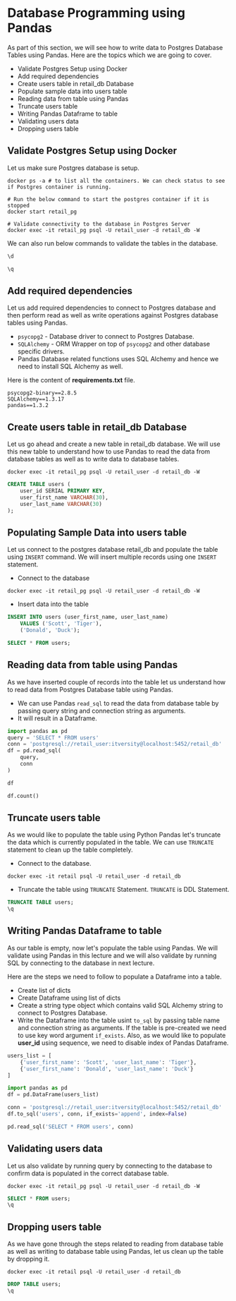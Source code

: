 # Database Programming using Pandas
As part of this section, we will see how to write data to Postgres Database Tables using Pandas. Here are the topics which we are going to cover.

* Validate Postgres Setup using Docker
* Add required dependencies
* Create users table in retail_db Database
* Populate sample data into users table
* Reading data from table using Pandas
* Truncate users table
* Writing Pandas Dataframe to table
* Validating users data
* Dropping users table

## Validate Postgres Setup using Docker

Let us make sure Postgres database is setup.

```shell
docker ps -a # to list all the containers. We can check status to see if Postgres container is running.

# Run the below command to start the postgres container if it is stopped
docker start retail_pg

# Validate connectivity to the database in Postgres Server
docker exec -it retail_pg psql -U retail_user -d retail_db -W
```

We can also run below commands to validate the tables in the database.

```sql
\d

\q
```

## Add required dependencies

Let us add required dependencies to connect to Postgres database and then perform read as well as write operations against Postgres database tables using Pandas.
* `psycopg2` - Database driver to connect to Postgres Database.
* `SQLAlchemy` - ORM Wrapper on top of `psycopg2` and other database specific drivers.
* Pandas Database related functions uses SQL Alchemy and hence we need to install SQL Alchemy as well.

Here is the content of **requirements.txt** file.

```text
psycopg2-binary==2.8.5
SQLAlchemy==1.3.17
pandas==1.3.2
```

## Create users table in retail_db Database

Let us go ahead and create a new table in retail_db database. We will use this new table to understand how to use Pandas to read the data from database tables as well as to write data to database tables.

```shell
docker exec -it retail_pg psql -U retail_user -d retail_db -W
```

```sql
CREATE TABLE users (
    user_id SERIAL PRIMARY KEY,
    user_first_name VARCHAR(30),
    user_last_name VARCHAR(30)
);
```

## Populating Sample Data into users table

Let us connect to the postgres database retail_db and populate the table using `INSERT` command. We will insert multiple records using one `INSERT` statement.

* Connect to the database

```shell
docker exec -it retail_pg psql -U retail_user -d retail_db -W
```

* Insert data into the table

```sql
INSERT INTO users (user_first_name, user_last_name)
    VALUES ('Scott', 'Tiger'),
    ('Donald', 'Duck');

SELECT * FROM users;
```

## Reading data from table using Pandas

As we have inserted couple of records into the table let us understand how to read data from Postgres Database table using Pandas.

* We can use Pandas `read_sql` to read the data from database table by passing query string and connection string as arguments.
* It will result in a Dataframe.
```python
import pandas as pd
query = 'SELECT * FROM users'
conn = 'postgresql://retail_user:itversity@localhost:5452/retail_db'
df = pd.read_sql(
    query,
    conn
)

df

df.count()
```

## Truncate users table

As we would like to populate the table using Python Pandas let's truncate the data which is currently populated in the table. We can use `TRUNCATE` statement to clean up the table completely.

* Connect to the database.

```shell
docker exec -it retail psql -U retail_user -d retail_db
```

* Truncate the table using `TRUNCATE` Statement. `TRUNCATE` is DDL Statement.

```sql
TRUNCATE TABLE users;
\q
```

## Writing Pandas Dataframe to table

As our table is empty, now let's populate the table using Pandas. We will validate using Pandas in this lecture and we will also validate by running SQL by connecting to the database in next lecture.

Here are the steps we need to follow to populate a Dataframe into a table.
* Create list of dicts
* Create Dataframe using list of dicts
* Create a string type object which contains valid SQL Alchemy string to connect to Postgres Database.
* Write the Dataframe into the table usint `to_sql` by passing table name and connection string as arguments. If the table is pre-created we need to use key word argument `if_exists`. Also, as we would like to populate **user_id** using sequence, we need to disable index of Pandas Dataframe.

```python
users_list = [
    {'user_first_name': 'Scott', 'user_last_name': 'Tiger'},
    {'user_first_name': 'Donald', 'user_last_name': 'Duck'}
]

import pandas as pd
df = pd.DataFrame(users_list)

conn = 'postgresql://retail_user:itversity@localhost:5452/retail_db'
df.to_sql('users', conn, if_exists='append', index=False)

pd.read_sql('SELECT * FROM users', conn)
```

## Validating users data

Let us also validate by running query by connecting to the database to confirm data is populated in the correct database table.

```shell
docker exec -it retail_pg psql -U retail_user -d retail_db -W
```

```sql
SELECT * FROM users;
\q
```

## Dropping users table

As we have gone through the steps related to reading from database table as well as writing to database table using Pandas, let us clean up the table by dropping it.

```shell
docker exec -it retail psql -U retail_user -d retail_db
```

```sql
DROP TABLE users;
\q
```
